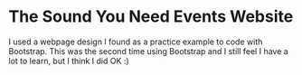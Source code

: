 # The Sound You Need Events Website
I used a webpage design I found as a practice example to code with Bootstrap. This was the second time using Bootstrap and I still feel I have a lot to learn, but I think I did OK :)
